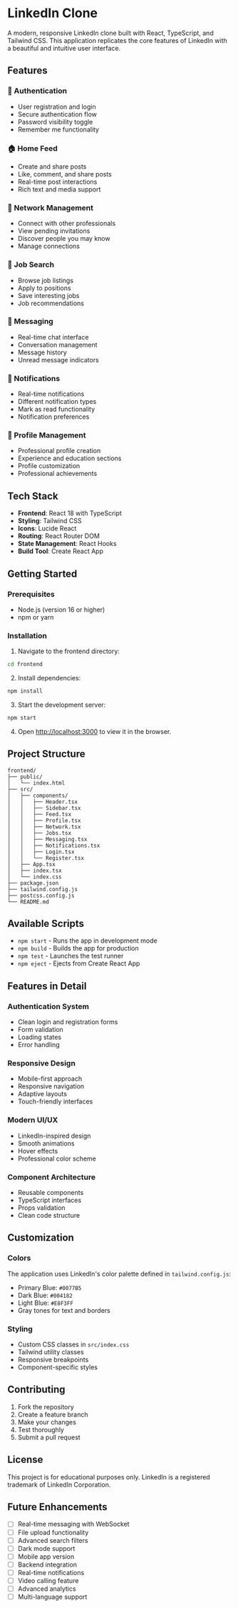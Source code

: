 # LinkedIn Clone

A modern, responsive LinkedIn clone built with React, TypeScript, and Tailwind CSS. This application replicates the core features of LinkedIn with a beautiful and intuitive user interface.

## Features

### 🔐 Authentication
- User registration and login
- Secure authentication flow
- Password visibility toggle
- Remember me functionality

### 🏠 Home Feed
- Create and share posts
- Like, comment, and share posts
- Real-time post interactions
- Rich text and media support

### 👥 Network Management
- Connect with other professionals
- View pending invitations
- Discover people you may know
- Manage connections

### 💼 Job Search
- Browse job listings
- Apply to positions
- Save interesting jobs
- Job recommendations

### 💬 Messaging
- Real-time chat interface
- Conversation management
- Message history
- Unread message indicators

### 🔔 Notifications
- Real-time notifications
- Different notification types
- Mark as read functionality
- Notification preferences

### 👤 Profile Management
- Professional profile creation
- Experience and education sections
- Profile customization
- Professional achievements

## Tech Stack

- **Frontend**: React 18 with TypeScript
- **Styling**: Tailwind CSS
- **Icons**: Lucide React
- **Routing**: React Router DOM
- **State Management**: React Hooks
- **Build Tool**: Create React App

## Getting Started

### Prerequisites

- Node.js (version 16 or higher)
- npm or yarn

### Installation

1. Navigate to the frontend directory:
```bash
cd frontend
```

2. Install dependencies:
```bash
npm install
```

3. Start the development server:
```bash
npm start
```

4. Open [http://localhost:3000](http://localhost:3000) to view it in the browser.

## Project Structure

```
frontend/
├── public/
│   └── index.html
├── src/
│   ├── components/
│   │   ├── Header.tsx
│   │   ├── Sidebar.tsx
│   │   ├── Feed.tsx
│   │   ├── Profile.tsx
│   │   ├── Network.tsx
│   │   ├── Jobs.tsx
│   │   ├── Messaging.tsx
│   │   ├── Notifications.tsx
│   │   ├── Login.tsx
│   │   └── Register.tsx
│   ├── App.tsx
│   ├── index.tsx
│   └── index.css
├── package.json
├── tailwind.config.js
├── postcss.config.js
└── README.md
```

## Available Scripts

- `npm start` - Runs the app in development mode
- `npm build` - Builds the app for production
- `npm test` - Launches the test runner
- `npm eject` - Ejects from Create React App

## Features in Detail

### Authentication System
- Clean login and registration forms
- Form validation
- Loading states
- Error handling

### Responsive Design
- Mobile-first approach
- Responsive navigation
- Adaptive layouts
- Touch-friendly interfaces

### Modern UI/UX
- LinkedIn-inspired design
- Smooth animations
- Hover effects
- Professional color scheme

### Component Architecture
- Reusable components
- TypeScript interfaces
- Props validation
- Clean code structure

## Customization

### Colors
The application uses LinkedIn's color palette defined in `tailwind.config.js`:
- Primary Blue: `#0077B5`
- Dark Blue: `#004182`
- Light Blue: `#E8F3FF`
- Gray tones for text and borders

### Styling
- Custom CSS classes in `src/index.css`
- Tailwind utility classes
- Responsive breakpoints
- Component-specific styles

## Contributing

1. Fork the repository
2. Create a feature branch
3. Make your changes
4. Test thoroughly
5. Submit a pull request

## License

This project is for educational purposes only. LinkedIn is a registered trademark of LinkedIn Corporation.

## Future Enhancements

- [ ] Real-time messaging with WebSocket
- [ ] File upload functionality
- [ ] Advanced search filters
- [ ] Dark mode support
- [ ] Mobile app version
- [ ] Backend integration
- [ ] Real-time notifications
- [ ] Video calling feature
- [ ] Advanced analytics
- [ ] Multi-language support 